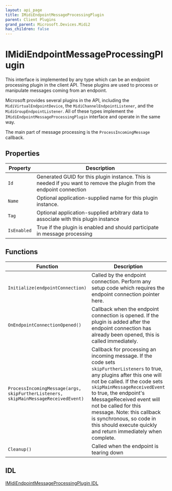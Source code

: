 ```yaml
---
layout: api_page
title: IMidiEndpointMessageProcessingPlugin
parent: Client Plugins
grand_parent: Microsoft.Devices.Midi2
has_children: false
---
```


# IMidiEndpointMessageProcessingPlugin

This interface is implemented by any type which can be an endpoint processing plugin in the client API. These plugins are used to process or manipulate messages coming from an endpoint. 

Microsoft provides several plugins in the API, including the `MidiVirtualEndpointDevice`, the `MidiChannelEndpointListener`, and the `MidiGroupEndpointListener`. All of these types implement the `IMidiEndpointMessageProcessingPlugin` interface and operate in the same way.

The main part of message processing is the `ProcessIncomingMessage` callback.

## Properties

| Property | Description |
| ---- | ---- |
| `Id` | Generated GUID for this plugin instance. This is needed if you want to remove the plugin from the endpoint connection |
| `Name` | Optional application-supplied name for this plugin instance. |
| `Tag` | Optional application-supplied arbitrary data to associate with this plugin instance |
| `IsEnabled` | True if the plugin is enabled and should participate in message processing |

## Functions

| Function | Description |
| ---- | ---- |
| `Initialize(endpointConnection)` | Called by the endpoint connection. Perform any setup code which requires the endpoint connection pointer here. |
| `OnEndpointConnectionOpened()` | Callback when the endpoint connection is opened. If the plugin is added after the endpoint connection has already been opened, this is called immediately. |
| `ProcessIncomingMessage(args, skipFurtherListeners, skipMainMessageReceivedEvent)` | Callback for processing an incoming message. If the code sets `skipFurtherListeners` to true, any plugins after this one will not be called. If the code sets `skipMainMessageReceivedEvent` to true, the endpoint's MessageReceived event will not be called for this message. Note: this callback is synchronous, so code in this should execute quickly and return immediately when complete. |
| `Cleanup()` | Called when the endpoint is tearing down |

## IDL

[IMidiEndpointMessageProcessingPlugin IDL](https://github.com/microsoft/MIDI/blob/main/src/api/Client/Midi2Client/IMidiEndpointMessageProcessingPlugin.idl)
